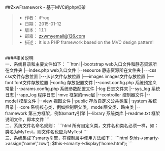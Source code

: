 ##ZxwFramework - 基于MVC的php框架

> - 作者： iProg
> - 日期： 2015-01-12
> - 版本： 1.1.1
> - 邮箱： zxwmyemail@126.com
> - 描述： It is a PHP framework based on the MVC design pattern!

<br>
####相关说明
<br>
一、系统目录和主要文件如下：
```html
    |-bootstrap                 web入口文件和静态资源所在文件夹
        |--index.php            web入口文件
        |--resource             静态资源所在文件夹
            |---css             css文件存放位置 
            |---js              js文件存放位置
            |---images          images文件存放位置
            |---font            font文件存放位置
    |-config                    存放配置文件  
        |--const.config.php     系统预定义常量 
        |--params.config.php    系统参数配置文件
    |-log                       日志文件夹
        |--sys_log              系统日志
        |--app_log              程序日志
    |-mvc                       框架的mvc层
        |--controller           控制器文件  
        |--model                模型文件  
        |--view                 视图文件     
    |-public                    存放自定义公共类库  
    |-system                    系统目录 
        |--core                 系统核心类，例如控制层父类，model层父类、路由类
        |--framework            第三方框架，例如smarty引擎
        |--library              系统类库
    |-readme.txt                框架说明文件，即本文件
```
<br>
二、系统文件名命名规则：
```html
    所有自定义类，文件名和类名必须一样，如：类名为MyTest，则文件名也应为MyTest
```
<br>
三、系统集成了smarty引擎，在控制层中使用方法如下：
```html
    $this->smarty->assign('name','zxw');
    $this->smarty->display('home.html');
```







